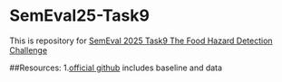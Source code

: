 # SemEval25-Task9
This is repository for [SemEval 2025 Task9 The Food Hazard Detection Challenge](https://food-hazard-detection-semeval-2025.github.io/)

##Resources:
1.[official github](https://github.com/food-hazard-detection-semeval-2025/food-hazard-detection-semeval-2025.github.io) includes baseline and data

